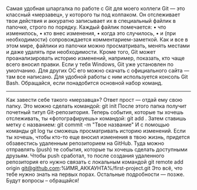 Самая удобная шпаргалка по работе с Git для моего коллеги
Git — это классный «мерзавец», у которого ты под колпаком.
Он отслеживает твои действия и аккуратно записывает их в специальный файлик в папочке, строго по порядку.
Каждый файлик помечается:
•	что изменилось,
•	кто внес изменения,
•	когда это случилось,
•	и (при необходимости) сопровождается комментарием-заметкой.
Как и все в этом мире, файлики из папочки можно просматривать, менять местами и даже удалять при необходимости.
Кроме того, Git может проанализировать историю изменений, например, показать, кто чаще всего вносил правки.
Если у тебя Windows, Git уже установлен по умолчанию. Для других ОС его можно скачать с официального сайта — там все написано.
Для удобной работы с ним используется консоль Git Bash.
Обращайся, если понадобится основной набор команд.
________________________________________
Как завести себе такого «мерзавца»?
Ответ прост — отдай ему свою папку.
Это можно сделать командой:
git init
После этого папка получит почетный титул Git-репозитория.
Теперь события, которые ты хочешь отслеживать, ты «фотографируешь» командой:
git add .
Затем ставишь метку с названием:
git commit -m "Твое название"
И с помощью команды
git log
ты сможешь просматривать историю изменений.
Если ты хочешь, чтобы кто-то еще вносил изменения в твою жизнь, придется обзавестись удаленным репозиторием на GitHub.
Туда можно отправлять (push) те события, которые ты хочешь сделать доступными друзьям.
Чтобы push сработал, то после создания удаленного репозитория его нужно связать с локальным командой 
git remote add origin git@github.com:%ИМЯ_АККАУНТА%/first-project.git
Это всё, что тебе нужно знать на первых порах.
Остальные подробности — позже.
Будут вопросы – обращайся!

